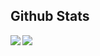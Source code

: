 
## Github Stats  

<div align="center"><img src="https://github-readme-stats.vercel.app/api?username=EternalTimes&show_icons=true&count_private=true&hide_border=true&theme=ambient_gradient" align="left"  /></div>

    
<div align="center"><img src="https://github-readme-stats.vercel.app/api/top-langs/?username=EternalTimes&hide_border=true&layout=compact&theme=ambient_gradient" align="left"  /></div>
